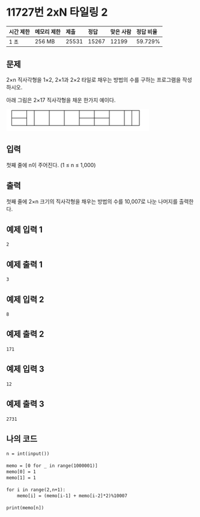 # 11727번 2xN 타일링 2

| 시간 제한 | 메모리 제한 | 제출  | 정답  | 맞은 사람 | 정답 비율 |
| :-------- | :---------- | :---- | :---- | :-------- | :-------- |
| 1 초      | 256 MB      | 25531 | 15267 | 12199     | 59.729%   |

## 문제

2×n 직사각형을 1×2, 2×1과 2×2 타일로 채우는 방법의 수를 구하는 프로그램을 작성하시오.

아래 그림은 2×17 직사각형을 채운 한가지 예이다.

![img](t2n2122.gif)

## 입력

첫째 줄에 n이 주어진다. (1 ≤ n ≤ 1,000)

## 출력

첫째 줄에 2×n 크기의 직사각형을 채우는 방법의 수를 10,007로 나눈 나머지를 출력한다.

## 예제 입력 1 

```
2
```

## 예제 출력 1 

```
3
```

## 예제 입력 2 

```
8
```

## 예제 출력 2 

```
171
```

## 예제 입력 3 

```
12
```

## 예제 출력 3 

```
2731
```

## 나의 코드

```
n = int(input())

memo = [0 for _ in range(1000001)]
memo[0] = 1
memo[1] = 1

for i in range(2,n+1):
    memo[i] = (memo[i-1] + memo[i-2]*2)%10007

print(memo[n])
```

